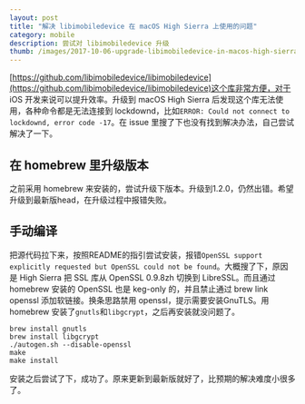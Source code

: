 ```yaml
---
layout: post
title: "解决 libimobiledevice 在 macOS High Sierra 上使用的问题"
category: mobile
description: 尝试对 libimobiledevice 升级
thumb: /images/2017-10-06-upgrade-libimobiledevice-in-macos-high-sierra.jpg
---
```


[https://github.com/libimobiledevice/libimobiledevice](https://github.com/libimobiledevice/libimobiledevice)这个库非常方便，对于 iOS 开发来说可以提升效率。升级到 macOS High Sierra 后发现这个库无法使用，各种命令都是无法连接到 lockdownd，比如`ERROR: Could not connect to lockdownd, error code -17`。在 issue 里搜了下也没有找到解决办法，自己尝试解决了一下。

## 在 homebrew 里升级版本

之前采用 homebrew 来安装的，尝试升级下版本。升级到1.2.0，仍然出错。希望升级到最新版head，在升级过程中报错失败。

## 手动编译

把源代码拉下来，按照README的指引尝试安装，报错`OpenSSL support explicitly requested but OpenSSL could not be found`。大概搜了下，原因是 High Sierra 把 SSL 库从 OpenSSL 0.9.8zh 切换到 LibreSSL。而且通过 homebrew 安装的 OpenSSL 也是 keg-only 的，并且禁止通过 brew link openssl 添加软链接。换条思路禁用 openssl，提示需要安装GnuTLS。用 homebrew 安装了`gnutls`和`libgcrypt`，之后再安装就没问题了。

```
brew install gnutls
brew install libgcrypt
./autogen.sh --disable-openssl
make
make install
```

安装之后尝试了下，成功了。原来更新到最新版就好了，比预期的解决难度小很多了。